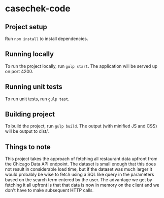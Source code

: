 # casechek-code

## Project setup
Run `npm install` to install dependencies.

## Running locally
To run the project locally, run `gulp start`. The application will be served up on port 4200.

## Running unit tests
To run unit tests, run `gulp test`.

## Building project
To build the project, run `gulp build`. The output (with minified JS and CSS) will be output to dist/.

## Things to note
This project takes the approach of fetching all restaurant data upfront from the Chicago Data API endpoint. The dataset is small enough that this does not result in considerable load time, but if the dataset was much larger it would probably be wise to fetch using a SQL like query in the parameters based on the search term entered by the user. The advantage we get by fetching it all upfront is that that data is now in memory on the client and we don't have to make subsequent HTTP calls.